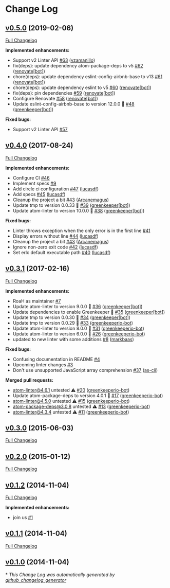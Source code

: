 # Change Log

## [v0.5.0](https://github.com/Atomlinter/linter-erlc/tree/v0.5.0) (2019-02-06)
[Full Changelog](https://github.com/Atomlinter/linter-erlc/compare/v0.4.0...v0.5.0)

**Implemented enhancements:**

- Support v2 Linter API [\#63](https://github.com/AtomLinter/linter-erlc/pull/63) ([vzamanillo](https://github.com/vzamanillo))
- fix\(deps\): update dependency atom-package-deps to v5 [\#62](https://github.com/AtomLinter/linter-erlc/pull/62) ([renovate[bot]](https://github.com/apps/renovate))
- chore\(deps\): update dependency eslint-config-airbnb-base to v13 [\#61](https://github.com/AtomLinter/linter-erlc/pull/61) ([renovate[bot]](https://github.com/apps/renovate))
- chore\(deps\): update dependency eslint to v5 [\#60](https://github.com/AtomLinter/linter-erlc/pull/60) ([renovate[bot]](https://github.com/apps/renovate))
- fix\(deps\): pin dependencies [\#59](https://github.com/AtomLinter/linter-erlc/pull/59) ([renovate[bot]](https://github.com/apps/renovate))
- Configure Renovate [\#58](https://github.com/AtomLinter/linter-erlc/pull/58) ([renovate[bot]](https://github.com/apps/renovate))
- Update eslint-config-airbnb-base to version 12.0.0 🚀 [\#48](https://github.com/AtomLinter/linter-erlc/pull/48) ([greenkeeper[bot]](https://github.com/apps/greenkeeper))

**Fixed bugs:**

- Support v2 Linter API [\#57](https://github.com/AtomLinter/linter-erlc/issues/57)

## [v0.4.0](https://github.com/Atomlinter/linter-erlc/tree/v0.4.0) (2017-08-24)
[Full Changelog](https://github.com/Atomlinter/linter-erlc/compare/v0.3.1...v0.4.0)

**Implemented enhancements:**

- Configure CI [\#46](https://github.com/AtomLinter/linter-erlc/issues/46)
- Implement specs [\#9](https://github.com/AtomLinter/linter-erlc/issues/9)
- Add circle ci configuration [\#47](https://github.com/AtomLinter/linter-erlc/pull/47) ([lucasdf](https://github.com/lucasdf))
- Add specs [\#45](https://github.com/AtomLinter/linter-erlc/pull/45) ([lucasdf](https://github.com/lucasdf))
- Cleanup the project a bit [\#43](https://github.com/AtomLinter/linter-erlc/pull/43) ([Arcanemagus](https://github.com/Arcanemagus))
- Update tmp to version 0.0.33 🚀 [\#39](https://github.com/AtomLinter/linter-erlc/pull/39) ([greenkeeper[bot]](https://github.com/apps/greenkeeper))
- Update atom-linter to version 10.0.0 🚀 [\#38](https://github.com/AtomLinter/linter-erlc/pull/38) ([greenkeeper[bot]](https://github.com/apps/greenkeeper))

**Fixed bugs:**

- Linter throws exception when the only error is in the first line [\#41](https://github.com/AtomLinter/linter-erlc/issues/41)
- Display errors without line [\#44](https://github.com/AtomLinter/linter-erlc/pull/44) ([lucasdf](https://github.com/lucasdf))
- Cleanup the project a bit [\#43](https://github.com/AtomLinter/linter-erlc/pull/43) ([Arcanemagus](https://github.com/Arcanemagus))
- Ignore non-zero exit code [\#42](https://github.com/AtomLinter/linter-erlc/pull/42) ([lucasdf](https://github.com/lucasdf))
- Set erlc default executable path [\#40](https://github.com/AtomLinter/linter-erlc/pull/40) ([lucasdf](https://github.com/lucasdf))

## [v0.3.1](https://github.com/Atomlinter/linter-erlc/tree/v0.3.1) (2017-02-16)
[Full Changelog](https://github.com/Atomlinter/linter-erlc/compare/v0.3.0...v0.3.1)

**Implemented enhancements:**

- RoaH as maintainer [\#7](https://github.com/AtomLinter/linter-erlc/issues/7)
- Update atom-linter to version 9.0.0 🚀 [\#36](https://github.com/AtomLinter/linter-erlc/pull/36) ([greenkeeper[bot]](https://github.com/apps/greenkeeper))
- Update dependencies to enable Greenkeeper 🌴 [\#35](https://github.com/AtomLinter/linter-erlc/pull/35) ([greenkeeper[bot]](https://github.com/apps/greenkeeper))
- Update tmp to version 0.0.30 🚀 [\#34](https://github.com/AtomLinter/linter-erlc/pull/34) ([greenkeeper[bot]](https://github.com/apps/greenkeeper))
- Update tmp to version 0.0.29 🚀 [\#33](https://github.com/AtomLinter/linter-erlc/pull/33) ([greenkeeperio-bot](https://github.com/greenkeeperio-bot))
- Update atom-linter to version 8.0.0 🚀 [\#31](https://github.com/AtomLinter/linter-erlc/pull/31) ([greenkeeperio-bot](https://github.com/greenkeeperio-bot))
- Update atom-linter to version 6.0.0 🚀 [\#26](https://github.com/AtomLinter/linter-erlc/pull/26) ([greenkeeperio-bot](https://github.com/greenkeeperio-bot))
- updated to new linter with some additions [\#8](https://github.com/AtomLinter/linter-erlc/pull/8) ([markbaas](https://github.com/markbaas))

**Fixed bugs:**

- Confusing documentation in README [\#4](https://github.com/AtomLinter/linter-erlc/issues/4)
- Upcoming linter changes [\#3](https://github.com/AtomLinter/linter-erlc/issues/3)
- Don't use unsupported JavaScript array comprehension [\#37](https://github.com/AtomLinter/linter-erlc/pull/37) ([as-cii](https://github.com/as-cii))

**Merged pull requests:**

- atom-linter@4.6.1 untested ⚠️ [\#20](https://github.com/AtomLinter/linter-erlc/pull/20) ([greenkeeperio-bot](https://github.com/greenkeeperio-bot))
- Update atom-package-deps to version 4.0.1 🚀 [\#17](https://github.com/AtomLinter/linter-erlc/pull/17) ([greenkeeperio-bot](https://github.com/greenkeeperio-bot))
- atom-linter@4.5.0 untested ⚠️ [\#15](https://github.com/AtomLinter/linter-erlc/pull/15) ([greenkeeperio-bot](https://github.com/greenkeeperio-bot))
- atom-package-deps@3.0.8 untested ⚠️ [\#13](https://github.com/AtomLinter/linter-erlc/pull/13) ([greenkeeperio-bot](https://github.com/greenkeeperio-bot))
- atom-linter@4.3.4 untested ⚠️ [\#11](https://github.com/AtomLinter/linter-erlc/pull/11) ([greenkeeperio-bot](https://github.com/greenkeeperio-bot))

## [v0.3.0](https://github.com/Atomlinter/linter-erlc/tree/v0.3.0) (2015-06-03)
[Full Changelog](https://github.com/Atomlinter/linter-erlc/compare/v0.2.0...v0.3.0)

## [v0.2.0](https://github.com/Atomlinter/linter-erlc/tree/v0.2.0) (2015-01-12)
[Full Changelog](https://github.com/Atomlinter/linter-erlc/compare/v0.1.2...v0.2.0)

## [v0.1.2](https://github.com/Atomlinter/linter-erlc/tree/v0.1.2) (2014-11-04)
[Full Changelog](https://github.com/Atomlinter/linter-erlc/compare/v0.1.1...v0.1.2)

**Implemented enhancements:**

- join us [\#1](https://github.com/AtomLinter/linter-erlc/issues/1)

## [v0.1.1](https://github.com/Atomlinter/linter-erlc/tree/v0.1.1) (2014-11-04)
[Full Changelog](https://github.com/Atomlinter/linter-erlc/compare/v0.1.0...v0.1.1)

## [v0.1.0](https://github.com/Atomlinter/linter-erlc/tree/v0.1.0) (2014-11-04)


\* *This Change Log was automatically generated by [github_changelog_generator](https://github.com/skywinder/Github-Changelog-Generator)*
